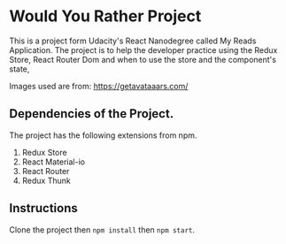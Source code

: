 # Would You Rather Project

This is a project form Udacity's React Nanodegree called My Reads Application. The project is to help the developer practice using the Redux Store, React Router Dom and when to use the store and the component's state, 

Images used are from: https://getavataaars.com/

## Dependencies of the Project. 
The project has the following extensions from npm.
  1. Redux Store
  2. React Material-io
  3. React Router
  4. Redux Thunk


## Instructions
Clone the project then `npm install` then `npm start`.

